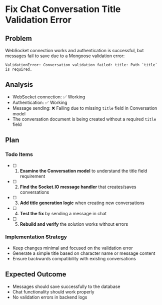 # Fix Chat Conversation Title Validation Error

## Problem
WebSocket connection works and authentication is successful, but messages fail to save due to a Mongoose validation error:
```
ValidationError: Conversation validation failed: title: Path `title` is required.
```

## Analysis
- WebSocket connection: ✅ Working
- Authentication: ✅ Working  
- Message sending: ❌ Failing due to missing `title` field in Conversation model
- The conversation document is being created without a required `title` field

## Plan

### Todo Items
- [ ] 1. **Examine the Conversation model** to understand the title field requirement
- [ ] 2. **Find the Socket.IO message handler** that creates/saves conversations
- [ ] 3. **Add title generation logic** when creating new conversations
- [ ] 4. **Test the fix** by sending a message in chat
- [ ] 5. **Rebuild and verify** the solution works without errors

### Implementation Strategy
- Keep changes minimal and focused on the validation error
- Generate a simple title based on character name or message content
- Ensure backwards compatibility with existing conversations

## Expected Outcome
- Messages should save successfully to the database
- Chat functionality should work properly
- No validation errors in backend logs

